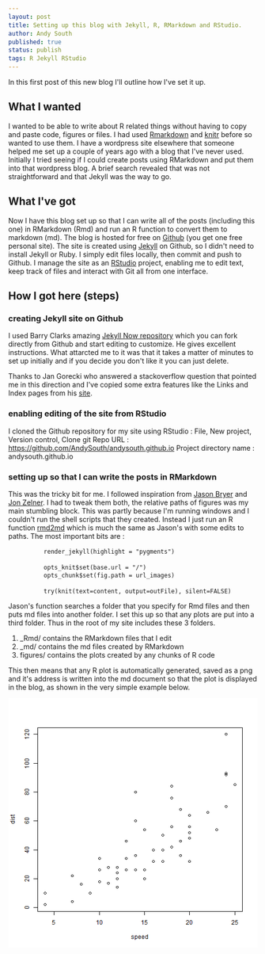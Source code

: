 ```yaml
---
layout: post
title: Setting up this blog with Jekyll, R, RMarkdown and RStudio.
author: Andy South
published: true
status: publish
tags: R Jekyll RStudio
---
```

 
In this first post of this new blog I'll outline how I've set it up.
 
## What I wanted
I wanted to be able to write about R related things without having to copy and paste code, figures or files. I had used [Rmarkdown](http://rmarkdown.rstudio.com/) and [knitr](http://yihui.name/knitr/) before so wanted to use them. I have a wordpress site elsewhere that someone helped me set up a couple of years ago with a blog that I've never used. Initially I tried seeing if I could create posts using RMarkdown and put them into that wordpress blog. A brief search revealed that was not straightforward and that Jekyll was the way to go.  
 
## What I've got
Now I have this blog set up so that I can write all of the posts (including this one) in RMarkdown (Rmd) and run an R function to convert them to markdown (md). The blog is hosted for free on [Github](https://github.com/) (you get one free personal site). The site is created using [Jekyll](http://jekyllrb.com/) on Github, so I didn't need to install Jekyll or Ruby. I simply edit files locally, then commit and push to Github. I manage the site as an [RStudio](http://www.rstudio.com/products/RStudio) project, enabling me to edit text, keep track of files and interact with Git all from one interface.  
 
## How I got here (steps)
 
### creating Jekyll site on Github
I used Barry Clarks amazing [Jekyll Now repository](https://github.com/barryclark/jekyll-now) which you can fork directly from Github and start editing to customize. He gives excellent instructions. What attarcted me to it was that it takes a matter of minutes to set up initially and if you decide you don't like it you can just delete.  
 
Thanks to Jan Gorecki who answered a stackoverflow question that pointed me in this direction and I've copied some extra features like the Links and Index pages from his [site](https://github.com/jangorecki/jangorecki.github.io).  
 
### enabling editing of the site from RStudio
I cloned the Github repository for my site using RStudio :
File, New project, Version control, Clone git
Repo URL : https://github.com/AndySouth/andysouth.github.io
Project directory name : andysouth.github.io
 
 
### setting up so that I can write the posts in RMarkdown
This was the tricky bit for me. I followed inspiration from [Jason Bryer](http://jason.bryer.org/posts/2012-12-10/Markdown_Jekyll_R_for_Blogging.html) and [Jon Zelner](http://www.jonzelner.net/jekyll/knitr/r/2014/07/02/autogen-knitr/). I had to tweak them both, the relative paths of figures was my main stumbling block. This was partly because I'm running windows and I couldn't run the shell scripts that they created. Instead I just run an R function [rmd2md](https://github.com/AndySouth/andysouth.github.io/blob/master/rmd2md.r) which is much the same as Jason's with some edits to paths. The most important bits are :
 
 

              render_jekyll(highlight = "pygments")
                        
              opts_knit$set(base.url = "/")
              opts_chunk$set(fig.path = url_images)                     
              
              try(knit(text=content, output=outFile), silent=FALSE)
 
Jason's function searches a folder that you specify for Rmd files and then puts md files into another folder. I set this up so that any plots are put into a third folder. Thus in the root of my site includes these 3 folders.
1. _Rmd/    contains the RMarkdown files that I edit
2. _md/     contains the md files created by RMarkdown
3. figures/ contains the plots created by any chunks of R code
 
This then means that any R plot is automatically generated, saved as a png and it's address is written into the md document so that the plot is displayed in the blog, as shown in the very simple example below.
 
![plot of chunk unnamed-chunk-2](/figures/unnamed-chunk-2-1.png) 
 
